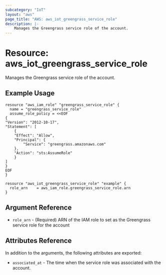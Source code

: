 ```yaml
---
subcategory: "IoT"
layout: "aws"
page_title: "AWS: aws_iot_greengrass_service_role"
description: |-
    Manages the Greengrass service role of the account.
---
```


# Resource: aws_iot_greengrass_service_role

Manages the Greengrass service role of the account.

## Example Usage

```hcl
resource "aws_iam_role" "greengrass_service_role" {
  name = "greengrass_service_role"
  assume_role_policy = <<EOF
{
"Version": "2012-10-17",
"Statement": [
	{
	"Effect": "Allow",
	"Principal": {
		"Service": "greengrass.amazonaws.com"
	},
	"Action": "sts:AssumeRole"
	}
]
}
EOF
}

resource "aws_iot_greengrass_service_role" "example" {
  role_arn    = aws_iam_role.greengrass_service_role.arn
}
```


## Argument Reference

* `role_arn` - (Required)  ARN of the IAM role to set as the Greengrass service role for the account 

## Attributes Reference

In addition to the arguments, the following attributes are exported:

* `associated_at` - The time when the service role was associated with the account.

